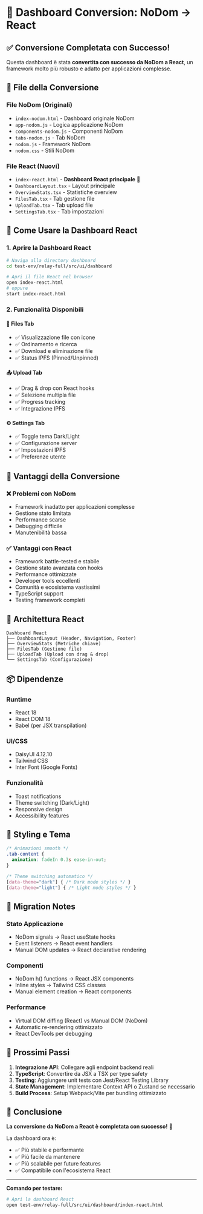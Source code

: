 # 🎉 Dashboard Conversion: NoDom → React

## ✅ Conversione Completata con Successo!

Questa dashboard è stata **convertita con successo da NoDom a React**, un framework molto più robusto e adatto per applicazioni complesse.

## 📁 File della Conversione

### **File NoDom (Originali)**
- `index-nodom.html` - Dashboard originale NoDom
- `app-nodom.js` - Logica applicazione NoDom  
- `components-nodom.js` - Componenti NoDom
- `tabs-nodom.js` - Tab NoDom
- `nodom.js` - Framework NoDom
- `nodom.css` - Stili NoDom

### **File React (Nuovi)**
- `index-react.html` - **Dashboard React principale** 🚀
- `DashboardLayout.tsx` - Layout principale  
- `OverviewStats.tsx` - Statistiche overview
- `FilesTab.tsx` - Tab gestione file
- `UploadTab.tsx` - Tab upload file
- `SettingsTab.tsx` - Tab impostazioni

## 🚀 Come Usare la Dashboard React

### **1. Aprire la Dashboard React**
```bash
# Naviga alla directory dashboard
cd test-env/relay-full/src/ui/dashboard

# Apri il file React nel browser
open index-react.html
# oppure
start index-react.html
```

### **2. Funzionalità Disponibili**

#### **📁 Files Tab**
- ✅ Visualizzazione file con icone
- ✅ Ordinamento e ricerca
- ✅ Download e eliminazione file
- ✅ Status IPFS (Pinned/Unpinned)

#### **📤 Upload Tab**  
- ✅ Drag & drop con React hooks
- ✅ Selezione multipla file
- ✅ Progress tracking
- ✅ Integrazione IPFS

#### **⚙️ Settings Tab**
- ✅ Toggle tema Dark/Light
- ✅ Configurazione server
- ✅ Impostazioni IPFS
- ✅ Preferenze utente

## 🎯 Vantaggi della Conversione

### **❌ Problemi con NoDom**
- Framework inadatto per applicazioni complesse
- Gestione stato limitata
- Performance scarse
- Debugging difficile
- Manutenibilità bassa

### **✅ Vantaggi con React**
- Framework battle-tested e stabile
- Gestione stato avanzata con hooks
- Performance ottimizzate
- Developer tools eccellenti
- Comunità e ecosistema vastissimi
- TypeScript support
- Testing framework completi

## 🔧 Architettura React

```
Dashboard React
├── DashboardLayout (Header, Navigation, Footer)
├── OverviewStats (Metriche chiave)
├── FilesTab (Gestione file)
├── UploadTab (Upload con drag & drop)
└── SettingsTab (Configurazione)
```

## 📦 Dipendenze

### **Runtime**
- React 18
- React DOM 18
- Babel (per JSX transpilation)

### **UI/CSS**
- DaisyUI 4.12.10
- Tailwind CSS
- Inter Font (Google Fonts)

### **Funzionalità**
- Toast notifications
- Theme switching (Dark/Light)
- Responsive design
- Accessibility features

## 🎨 Styling e Tema

```css
/* Animazioni smooth */
.tab-content {
  animation: fadeIn 0.3s ease-in-out;
}

/* Theme switching automatico */
[data-theme="dark"] { /* Dark mode styles */ }
[data-theme="light"] { /* Light mode styles */ }
```

## 🔄 Migration Notes

### **Stato Applicazione**
- NoDom signals → React useState hooks
- Event listeners → React event handlers  
- Manual DOM updates → React declarative rendering

### **Componenti**
- NoDom h() functions → React JSX components
- Inline styles → Tailwind CSS classes
- Manual element creation → React components

### **Performance**
- Virtual DOM diffing (React) vs Manual DOM (NoDom)
- Automatic re-rendering ottimizzato
- React DevTools per debugging

## 🚀 Prossimi Passi

1. **Integrazione API**: Collegare agli endpoint backend reali
2. **TypeScript**: Convertire da JSX a TSX per type safety
3. **Testing**: Aggiungere unit tests con Jest/React Testing Library
4. **State Management**: Implementare Context API o Zustand se necessario
5. **Build Process**: Setup Webpack/Vite per bundling ottimizzato

## 📝 Conclusione

**La conversione da NoDom a React è completata con successo!** 🎉

La dashboard ora è:
- ✅ Più stabile e performante
- ✅ Più facile da mantenere
- ✅ Più scalabile per future features
- ✅ Compatibile con l'ecosistema React

---

**Comando per testare:**
```bash
# Apri la dashboard React
open test-env/relay-full/src/ui/dashboard/index-react.html
``` 